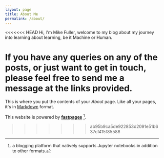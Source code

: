 ```yaml
---
layout: page
title: About Me
permalink: /about/
---
```


<<<<<<< HEAD
Hi, I'm Mike Fuller, welcome to my blog about my journey into learning about learning, be it Machine or Human.

If you have any queries on any of the posts, or just want to get in touch, please feel free to send me a message at the links provided.  
=======
This is where you put the contents of your *About* page. Like all your pages, it's in [Markdown](https://guides.github.com/features/mastering-markdown/) format.

This website is powered by **[fastpages](https://github.com/fastai/fastpages)** [^1].



[^1]:a blogging platform that natively supports Jupyter notebooks in addition to other formats.
>>>>>>> ab95b9ca5de922853d2091e51b637cf415f85588
